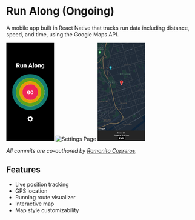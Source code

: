 # Run Along (Ongoing)

A mobile app built in React Native that tracks run data including distance, speed, and time, using the Google Maps API. 

<div display="flex">
<img src="https://github.com/Farhan-Nazeer/RunAlong/blob/main/assets/home.png" alt="Home Page" height="25%" width="25%">
  <img src="https://github.com/Farhan-Nazeer/RunAlong/blob/main/assets/setting.png" alt="Settings Page" height="25%" width="25%">
<img src="https://github.com/Farhan-Nazeer/RunAlong/blob/main/assets/map_interface.png" alt="Map Interface" height="25%" width="25%">
</div>

*All commits are co-authored by [Ramonito Copreros](https://github.com/RCopJr "Ramonito Copreros").* 
## Features
* Live position tracking
* GPS location
* Running route visualizer
* Interactive map
* Map style customizability 
